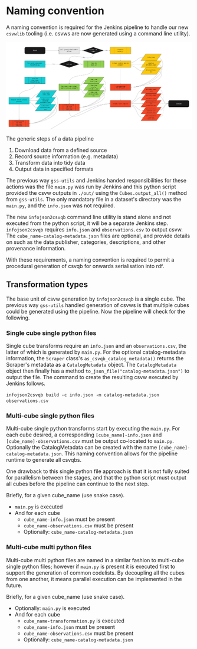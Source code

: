 # Naming convention
A naming convention is required for the Jenkins pipeline to handle our new `csvwlib` tooling (i.e. csvws are now generated using a command line utility).

![A flowchart of the pipeline](.images/csvwlib_pipeline.jpg "csvwlib pipeline")

The generic steps of a data pipeline
1. Download data from a defined source
2. Record source information (e.g. metadata)
3. Transform data into tidy data
4. Output data in specified formats

The previous way `gss-utils` and Jenkins handed responsibilities for these actions was the file `main.py` was run by Jenkins and this python script provided the csvw outputs in `./out/` using the `Cubes.output_all()` method from `gss-utils`. The only mandatory file in a dataset's directory was the `main.py`, and the `info.json` was not required.

The new `infojson2csvqb` command line utility is stand alone and not executed from the python script, it will be a separate Jenkins step. `infojson2csvqb` requires `info.json` and `observations.csv` to output csvw. The `cube_name-catalog-metadata.json` files are optional, and provide details on such as the data publisher, categories, descriptions, and other provenance information.

With these requirements, a naming convention is required to permit a procedural generation of csvqb for onwards serialisation into rdf.

## Transformation types
The base unit of csvw generation by `infojson2csvqb` is a single cube. The previous way `gss-utils` handled generation of csvws is that multiple cubes could be generated using the pipeline. Now the pipeline will check for the following.

### Single cube single python files
Single cube transforms require an `info.json` and an `observations.csv`, the latter of which is generated by `main.py`. For the optional catalog-metadata information, the `Scraper` class's `as_csvqb_catalog_metadata()` returns the Scraper's metadata as a `CatalogMetadata` object. The `CatalogMetadata` object then finally has a method `to_json_file("catalog-metadata.json")` to output the file. The command to create the resulting csvw executed by Jenkins follows.

```
infojson2csvqb build -c info.json -m catalog-metadata.json observations.csv
```

### Multi-cube single python files
Multi-cube single python transforms start by executing the `main.py`. For each cube desired, a corresponding `[cube_name]-info.json` and `[cube_name]-observations.csv` must be output co-located to `main.py`. Optionally the CatalogMetadata can be created with the name `[cube_name]-catalog-metadata.json`. This naming convention allows for the pipeline runtime to generate all csvqbs.

One drawback to this single python file approach is that it is not fully suited for parallelism between the stages, and that the python script must output all cubes before the pipeline can continue to the next step.

Briefly, for a given cube_name (use snake case).
* `main.py` is executed
* And for each cube
  * `cube_name-info.json` must be present
  * `cube_name-observations.csv` must be present
  * Optionally: `cube_name-catalog-metadata.json`

### Multi-cube multi python files
Multi-cube multi python files are named in a similar fashion to multi-cube single python files; however if `main.py` is present it is executed first to support the generation of common codelists. By decoupling all the cubes from one another, it means parallel execution can be implemented in the future.

Briefly, for a given cube_name (use snake case).
* Optionally: `main.py` is executed
* And for each cube
  * `cube_name-transformation.py` is executed
  * `cube_name-info.json` must be present
  * `cube_name-observations.csv` must be present
  * Optionally: `cube_name-catalog-metadata.json`